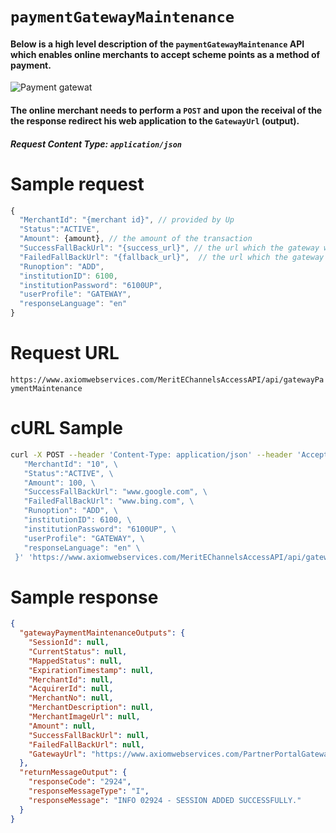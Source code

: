# `paymentGatewayMaintenance`

#### Below is a high level description of the `paymentGatewayMaintenance` API which enables online merchants to accept scheme points as a method of payment. 

![Payment gatewat](https://www.meritcrm.com//MeritWeb////CachedImages//_42ecd_3669b.png "Payment gateway")

#### The online merchant needs to perform a `POST` and upon the receival of the the response redirect his web application to the `GatewayUrl` (output).

##### Request Content Type: `application/json`

# Sample request
```javascript
{
  "MerchantId": "{merchant id}", // provided by Up
  "Status":"ACTIVE",
  "Amount": {amount}, // the amount of the transaction
  "SuccessFallBackUrl": "{success_url}", // the url which the gateway will direct if the transaction is completed
  "FailedFallBackUrl": "{fallback_url}",  // the url which the gateway will direct if the transaction fails
  "Runoption": "ADD",
  "institutionID": 6100,
  "institutionPassword": "6100UP",
  "userProfile": "GATEWAY",
  "responseLanguage": "en"
}
```
# Request URL
```https://www.axiomwebservices.com/MeritEChannelsAccessAPI/api/gatewayPaymentMaintenance```

# cURL Sample
```bash
curl -X POST --header 'Content-Type: application/json' --header 'Accept: application/json' -d '{ \ 
   "MerchantId": "10", \ 
   "Status":"ACTIVE", \ 
   "Amount": 100, \ 
   "SuccessFallBackUrl": "www.google.com", \ 
   "FailedFallBackUrl": "www.bing.com", \ 
   "Runoption": "ADD", \ 
   "institutionID": 6100, \ 
   "institutionPassword": "6100UP", \ 
   "userProfile": "GATEWAY", \ 
   "responseLanguage": "en" \ 
 }' 'https://www.axiomwebservices.com/MeritEChannelsAccessAPI/api/gatewayPaymentMaintenance'
```

# Sample response
```json
{
  "gatewayPaymentMaintenanceOutputs": {
    "SessionId": null,
    "CurrentStatus": null,
    "MappedStatus": null,
    "ExpirationTimestamp": null,
    "MerchantId": null,
    "AcquirerId": null,
    "MerchantNo": null,
    "MerchantDescription": null,
    "MerchantImageUrl": null,
    "Amount": null,
    "SuccessFallBackUrl": null,
    "FailedFallBackUrl": null,
    "GatewayUrl": "https://www.axiomwebservices.com/PartnerPortalGateway/IdentifyCustomer.aspx?m3rt=vfoOAdbVdidkwFY7Esjiy682HUR0Op3NY8JOHSjIcH371y1UVMbXrL0jDAPNhEW44eUAceYOiWTzRkHfWWVBVcft2W5rwOXBHzYcGL5WAhS0L5j5QJaqxPAZA1GmQ/oYXojo7TUr5AL4EXaFfdm9ZlR71DaFDXg0NCHTOXcE9UfcInQLbCYZIcqHED3OWY/S9CvM8JBYGRrBD88Lrjcngw=="
  },
  "returnMessageOutput": {
    "responseCode": "2924",
    "responseMessageType": "I",
    "responseMessage": "INFO 02924 - SESSION ADDED SUCCESSFULLY."
  }
}
```
